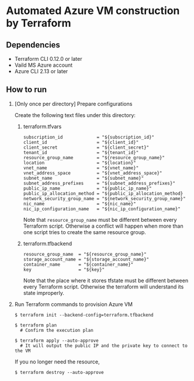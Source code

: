 # Automated Azure VM construction by Terraform

## Dependencies

* Terraform CLI 0.12.0 or later
* Vaild MS Azure account
* Azure CLI 2.13 or later

## How to run

1. [Only once per directory] Prepare configurations

    Create the following text files under this directory:

    1. terraform.tfvars

        ```
        subscription_id             = "${subscription_id}"
        client_id                   = "${client_id}"
        client_secret               = "${client_secret}"
        tenant_id                   = "${tenant_id}"
        resource_group_name         = "${resource_group_name}"
        location                    = "${location}"
        vnet_name                   = "${vnet_name}"
        vnet_address_space          = "${vnet_address_space}"
        subnet_name                 = "${subnet_name}"
        subnet_address_prefixes     = "${subnet_address_prefixes}"
        public_ip_name              = "${public_ip_name}"
        public_ip_allocation_method = "${public_ip_allocation_method}
        network_security_group_name = "${network_security_group_name}"
        nic_name                    = "${nic_name}"
        nic_ip_configuration_name   = "${nic_ip_configuration_name}"
        ```

        Note that `resource_group_name` must be different between every Terraform script. Otherwise a conflict will happen when more than one script tries to create the same resource group.

    2. terraform.tfbackend

        ```
        resource_group_name  = "${resource_group_name}"
        storage_account_name = "${storage_account_name}"
        container_name       = "${container_name}"
        key                  = "${key}"
        ```

        Note that the place where it stores tfstate must be different between every Terraform script. Otherwise the terraform will understand its state improperly.

4. Run Terraform commands to provision Azure VM

    ```
    $ terraform init --backend-config=terraform.tfbackend

    $ terraform plan
      # Confirm the execution plan

    $ terraform apply --auto-approve
      # It will output the public IP and the private key to connect to the VM
    ```

    If you no longer need the resource,

    ```
    $ terraform destroy --auto-approve
    ```